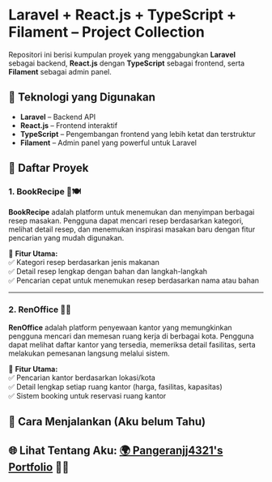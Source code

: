 # Laravel + React.js + TypeScript + Filament – Project Collection

Repositori ini berisi kumpulan proyek yang menggabungkan **Laravel** sebagai backend, **React.js** dengan **TypeScript** sebagai frontend, serta **Filament** sebagai admin panel.

## 📌 Teknologi yang Digunakan
- **Laravel** – Backend API
- **React.js** – Frontend interaktif
- **TypeScript** – Pengembangan frontend yang lebih ketat dan terstruktur
- **Filament** – Admin panel yang powerful untuk Laravel

## 📂 Daftar Proyek
### **1. BookRecipe 📖🍽️**  
**BookRecipe** adalah platform untuk menemukan dan menyimpan berbagai resep masakan. Pengguna dapat mencari resep berdasarkan kategori, melihat detail resep, dan menemukan inspirasi masakan baru dengan fitur pencarian yang mudah digunakan.  

🔹 **Fitur Utama:**  
✅ Kategori resep berdasarkan jenis makanan  
✅ Detail resep lengkap dengan bahan dan langkah-langkah  
✅ Pencarian cepat untuk menemukan resep berdasarkan nama atau bahan  

---

### **2. RenOffice 🏢📅**  
**RenOffice** adalah platform penyewaan kantor yang memungkinkan pengguna mencari dan memesan ruang kerja di berbagai kota. Pengguna dapat melihat daftar kantor yang tersedia, memeriksa detail fasilitas, serta melakukan pemesanan langsung melalui sistem.  

🔹 **Fitur Utama:**  
✅ Pencarian kantor berdasarkan lokasi/kota  
✅ Detail lengkap setiap ruang kantor (harga, fasilitas, kapasitas)  
✅ Sistem booking untuk reservasi ruang kantor


## 🚀 Cara Menjalankan (Aku belum Tahu)

## 🌐 Lihat Tentang Aku: [🌍 Pangeranjj4321's Portfolio](http://pangeranjj4321.github.io) 🚀✨  
